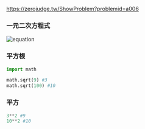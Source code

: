 https://zerojudge.tw/ShowProblem?problemid=a006

### 一元二次方程式

![equation](https://cdn.kastatic.org/googleusercontent/nI2riiPBcl9hZ22KKdYZGFmsVNhcKLiuwPly9l1tU5BMaqcOs9bfPKRyoGAFgK-PNpc-c7x_tNuskGdzawvy_Pza)

### 平方根

```python
import math

math.sqrt(9) #3
math.sqrt(100) #10
```

### 平方

```python
3**2 #9
10**2 #10
```
